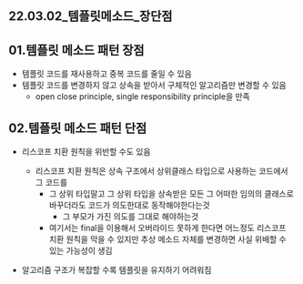 ## 22.03.02_템플릿메소드_장단점

## 01.템플릿 메소드 패턴 장점

- 템플릿 코드를 재사용하고 중복 코드를 줄일 수 있음
- 템플릿 코드를 변경하지 않고 상속을 받아서 구체적인 알고리즘만 변경할 수 있음
  - open close principle, single responsibility principle을 만족

## 02.템플릿 메소드 패턴 단점

- 리스코프 치환 원칙을 위반할 수도 있음

  - 리스코프 치환 원칙은 상속 구조에서 상위클래스 타입으로 사용하는 코드에서 그 코드를
    - 그 상위 타입말고 그 상위 타입을 상속받은 모든 그 어떠한 임의의 클래스로 바꾸더라도 코드가 의도한대로 동작해야한다는것
      - 그 부모가 가진 의도를 그대로 해야하는것
    - 여기서는 final을 이용해서 오버라이드 못하게 한다면 어느정도 리스코프 치환 원칙을 막을 수 있지만 추상 메소드 자체를 변경하면 사실 위배할 수 있는 가능성이 생김

- 알고리즘 구조가 복잡할 수록 템플릿을 유지하기 어려워짐

  